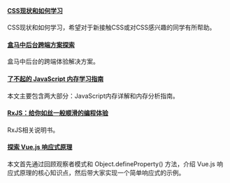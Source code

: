 
#### [CSS现状和如何学习](https://mp.weixin.qq.com/s/1Zg1sQyP186UNpr2GtDvqw)
CSS现状和如何学习，希望对于新接触CSS或对CSS感兴趣的同学有所帮助。

#### [盒马中后台跨端方案探索](https://mp.weixin.qq.com/s/WX2ZKLtBYpR24P3mYb-v0g)
盒马中后台的跨端体验解决方案。

#### [了不起的 JavaScript 内存学习指南](https://mp.weixin.qq.com/s/9yibACTP1sTAn16jeWueOQ)
本文主要包含两大部分：JavaScript内存详解和内存分析指南。

#### [RxJS：给你如丝一般顺滑的编程体验](https://mp.weixin.qq.com/s/KaLjNOAOW7OY0TvMVL3q3g)
RxJS相关说明书。

#### [探索 Vue.js 响应式原理](https://mp.weixin.qq.com/s/NPattmffIkLh02vtXIxeAQ)
本文首先通过回顾观察者模式和 Object.defineProperty() 方法，介绍 Vue.js 响应式原理的核心知识点，然后带大家实现一个简单响应式的示例。

